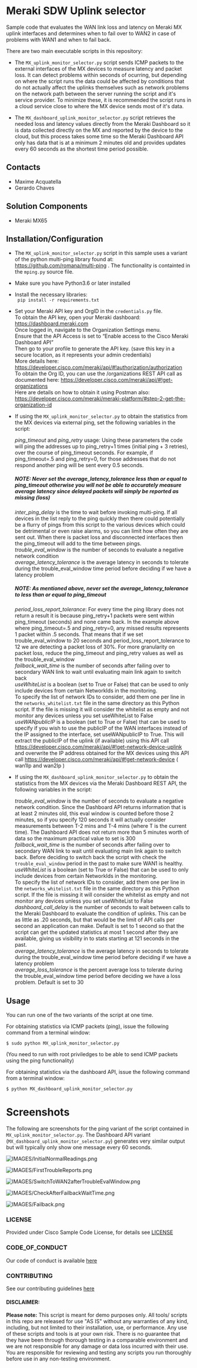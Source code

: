 # Meraki SDW Uplink selector
Sample code that evaluates the WAN link loss and latency on Meraki MX uplink interfaces and determines when to fail over to WAN2 in case of problems with WAN1 
and when to fail back. 

There are two main executable scripts in this repository:

* The `MX_uplink_monitor_selector.py` script sends ICMP packets to the external interfaces of the MX devices to measure latency and packet loss. It can detect problems within seconds 
of ocurring, but depending on where the script runs the data could be affected by conditions that do not actually affect the uplinks themselves 
  such as network problems on the network path between the server running the script and it's service provider. To minimize these, it is 
  recommended the script runs in a cloud service close to where the MX device sends most of it's data. 
  
* The `MX_dashboard_uplink_monitor_selector.py` script retrieves the needed loss and latency values directly from the Meraki Dashboard 
so it is data collected directly on the MX and reported by the device to the cloud, but this process takes some time so the Meraki Dashboard API 
  only has data that is at a minimum 2 minutes old and provides updates every 60 seconds as the shortest time period possible. 

## Contacts
* Maxime Acquatella
* Gerardo Chaves

## Solution Components
* Meraki MX65

## Installation/Configuration

* The `MX_uplink_monitor_selector.py` script in this sample uses a variant of the python multi-ping library found at: https://github.com/romana/multi-ping .
The functionality is containted in the `mping.py` source file. 

* Make sure you have Python3.6 or later installed

* Install the necessary libraries:  
``` pip install -r requirements.txt```  

* Set your Meraki API key and OrgID in the `credentials.py` file.  
To obtain the API key, open your Meraki dashboard: https://dashboard.meraki.com  
Once logged in, navigate to the Organization Settings menu.  
Ensure that the API Access is set to “Enable access to the Cisco Meraki Dashboard API”  
Then go to your profile to generate the API key. (save this key in a secure location, as it represents your admin credentials)  
More details here: https://developer.cisco.com/meraki/api/#!authorization/authorization  
To obtain the Org ID, you can use the /organizations REST API call as documented here: 
https://developer.cisco.com/meraki/api/#!get-organizations  
Here are details on how to obtain it using Postman also:  
https://developer.cisco.com/meraki/meraki-platform/#step-2-get-the-organization-id


* If using the `MX_uplink_monitor_selector.py` to obtain the statistics from the MX devices via external ping, set 
  the following variables in the script:  
    
    *ping_timeout* and *ping_retry* usage:
    Using these parameters the code will ping the addresses up to ping_retry+1 times (initial ping + 3 retries), over the
    course of ping_timeout seconds.
    For example, if ping_timeout=.5 and ping_retry=0, for those addresses that do not
    respond another ping will be sent every 0.5 seconds.  
    ##### NOTE: Never set the average_latency_tolerance less than or equal to ping_timeout otherwise you will not be able to accurately measure average latency since delayed packets will simply be reported as missing (loss)  
    *inter_ping_delay* is the time to wait before invoking multi-ping. If all devices in the list reply to the ping quickly then
    there could potentially be a flurry of pings from this script to the various devices which could be detrimental or even raise
    alarms, so you can limit how often they are sent out. When there is packet loss and disconnected interfaces then the ping_timeout will
    add to the time between pings.  
    *trouble_eval_window* is the number of seconds to evaluate a negative network condition  
    *average_latency_tolerance* is the average latency in seconds to tolerate during the trouble_eval_window time period before deciding if we have a latency problem
    ##### NOTE: As mentioned above, never set the average_latency_tolerance to less than or equal to ping_timeout  
    *period_loss_report_tolerance*: 
    For every time the ping library does not return a result it is because ping_retry+1 packets were sent within
    ping_timeout (seconds) and none came back.
    In the example above where ping_timeout=.5 and ping_retry=0, any missed results represents 1 packet within .5 seconds.
    That means that if we set trouble_eval_window to 20 seconds and period_loss_report_tolerance to 12
    we are detecting a packet loss of 30%. For more granularity on packet loss, reduce the ping_timeout and ping_retry
    values as well as the trouble_eval_window  
    *failback_wait_time* is the number of seconds after failing over to secondary WAN link to wait until evaluating main link again to switch back  
    *useWhiteList* is a boolean (set to True or False) that can be used to only include devices from certain NetworkIds in the monitoring.   
    To specify the list of network IDs to consider, add them one per line in the `networks_whitelist.txt` file in the same directory as this Python script. If the file is missing it will consider the whitelist as empty and not monitor any devices unless you set useWhiteList to False  
    *useWANpublicIP* is a boolean (set to True or False) that can be used to specify if you wish to use the publicIP of the WAN interfaces instead of the IP assigned to the interface, set useWANpublicIP to True. This will extract the publicIP of the uplink (if available) using this API call https://developer.cisco.com/meraki/api/#!get-network-device-uplink and overwrite the IP address obtained for the MX devices using this API call https://developer.cisco.com/meraki/api/#!get-network-device ( wan1Ip and wan2Ip )  


* If using the `MX_dashboard_uplink_monitor_selector.py` to obtain the statistics from the MX devices via the Meraki Dashboard 
  REST API, the following variables in the script:  
  
    *trouble_eval_window* is the number of seconds to evaluate a negative network condition. Since the Dashboard API returns information that is at least 2 minutes old, this 
  eval window is counted before those 2 minutes, so if you specify 120 seconds it will actually consider measurements between T-2 mins and T-4 mins (where T is the current time). 
  The Dashboard API does not return more than 5 minutes worth of data so the maximum practical value to set is 300  
    *failback_wait_time* is the number of seconds after failing over to secondary WAN link to wait until evaluating main link again to switch back. Before deciding to switch back 
  the script with check the `trouble_eval_window` period in the past to make sure WAN1 is healthy.  
    *useWhiteList* is a boolean (set to True or False) that can be used to only include devices from certain NetworkIds in the monitoring.  
    To specify the list of network IDs to consider, add them one per line in the `networks_whitelist.txt` file in the same directory as this Python script. If the file is missing it will consider the whitelist as empty and not monitor any devices unless you set useWhiteList to False  
    *dashboard_call_delay* is the number of seconds to wait between calls to the Meraki Dashboard to evaluate the condition of uplinks. This can be as little as .20 seconds, but that would be the limit of API calls per second an application can make. 
  Default is set to 1 second so that the script can get the updated statistics at most 1 second after they are available, giving us visibility in to stats starting at 121 seconds in the past.  
    *average_latency_tolerance* is the average latency in seconds to tolerate during the trouble_eval_window time period before deciding if we have a latency problem  
    *average_loss_tolerance* is the percent average loss to tolerate during the trouble_eval_window time period before deciding we have a loss problem. Default is set to 30  


## Usage


You can run one of the two variants of the script at one time.

For obtaining statistics via ICMP packets (ping), issue the following command from a terminal window:

    $ sudo python MX_uplink_monitor_selector.py
(You need to run with root priviledges to be able to send ICMP packets using the ping functionality)  




For obtaining statistics via the dashboard API, issue the following command from a terminal window: 

    $ python MX_dashboard_uplink_monitor_selector.py




# Screenshots

The following are screenshots for the ping variant of the script contained in  `MX_uplink_monitor_selector.py`. 
The Dashboard API variant (`MX_dashboard_uplink_monitor_selector.py`) generates very similar output but will typically only 
show one message every 60 seconds. 

![IMAGES/InitialNormalReadings.png](IMAGES/InitialNormalReadings.png)


![IMAGES/FirstTroubleReports.png](IMAGES/FirstTroubleReports.png)


![IMAGES/SwitchToWAN2afterTroubleEvalWindow.png](IMAGES/SwitchToWAN2afterTroubleEvalWindow.png)

![IMAGES/CheckAfterFailbackWaitTime.png](IMAGES/CheckAfterFailbackWaitTime.png)

![IMAGES/Failback.png](IMAGES/Failback.png)


### LICENSE

Provided under Cisco Sample Code License, for details see [LICENSE](LICENSE.md)

### CODE_OF_CONDUCT

Our code of conduct is available [here](CODE_OF_CONDUCT.md)

### CONTRIBUTING

See our contributing guidelines [here](CONTRIBUTING.md)

#### DISCLAIMER:
<b>Please note:</b> This script is meant for demo purposes only. All tools/ scripts in this repo are released for use "AS IS" without any warranties of any kind, including, but not limited to their installation, use, or performance. Any use of these scripts and tools is at your own risk. There is no guarantee that they have been through thorough testing in a comparable environment and we are not responsible for any damage or data loss incurred with their use.
You are responsible for reviewing and testing any scripts you run thoroughly before use in any non-testing environment.